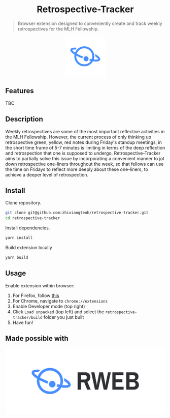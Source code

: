 <h1 align="center">Retrospective-Tracker</h1>

> Browser extension designed to conveniently create and track weekly retrospectives for the MLH Fellowship.

<div align="center">
<img src="src/assets/img/icon-128x128.png" />
</div>

## Features
TBC

## Description

Weekly retrospectives are some of the most important reflective activities in the MLH Fellowship. However, the current process of only thinking up retrospective green, yellow, red notes during Friday's standup meetings, in the short time frame of 5-7 minutes is limiting in terms of the deep reflection and retrospection that one is supposed to undergo. Retrospective-Tracker aims to partially solve this issue by incorporating a convenient manner to jot down retrospective one-liners throughout the week, so that fellows can use the time on Fridays to reflect more deeply about these one-liners, to achieve a deeper level of retrospection.

## Install

Clone repository.
```sh
git clone git@github.com:zhixiangteoh/retrospective-tracker.git
cd retrospective-tracker
```

Install dependencies.
```sh
yarn install
```

Build extension locally
```sh
yarn build
```
## Usage

Enable extension within browser:
1. For Firefox, follow [this](https://developer.mozilla.org/en-US/docs/Mozilla/Add-ons/WebExtensions/Your_first_WebExtension#installing)
1. For Chrome, navigate to `chrome://extensions`
2. Enable Developer mode (top right)
3. Click `Load unpacked` (top left) and select the `retrospective-tracker/build` folder you just built
4. Have fun!

## Made possible with

![React Web Extension Boilerplate](logo.png)
